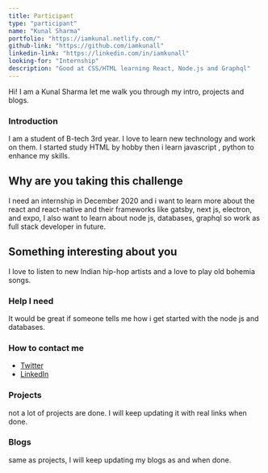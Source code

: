 ```yaml
---
title: Participant
type: "participant"
name: "Kunal Sharma"
portfolio: "https://iamkunal.netlify.com/"
github-link: "https://github.com/iamkunall"
linkedin-link: "https://linkedin.com/in/iamkunall"
looking-for: "Internship"
description: "Good at CSS/HTML learning React, Node.js and Graphql"
---
```


Hi! I am a Kunal Sharma let me walk you through my intro, projects and blogs.

### Introduction

I am a student of B-tech 3rd year. I love to learn new technology and work on them. I started study HTML by hobby then i learn javascript , python to enhance my skills.

## Why are you taking this challenge

I need an internship in December 2020 and i want to learn more about the react and react-native and their frameworks like gatsby, next js, electron, and expo, I also want to learn about node js, databases, graphql so work as full stack developer in future.

## Something interesting about you

I love to listen to new Indian hip-hop artists and a love to play old bohemia songs.

### Help I need

It would be great if someone tells me how i get started with the node js and databases.

### How to contact me

- [Twitter](https://twitter.com/Ask_kunal)
- [LinkedIn](https://linkedin.com/in/iamkunall)

### Projects

not a lot of projects are done. I will keep updating it with real links when done.

### Blogs

same as projects, I will keep updating my blogs as and when done.
